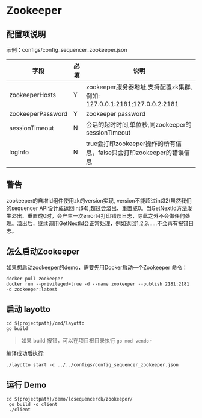 # Zookeeper

## 配置项说明

示例：configs/config_sequencer_zookeeper.json

| 字段 | 必填 | 说明 |
| --- | --- | --- |
| zookeeperHosts | Y | zookeeper服务器地址,支持配置zk集群, 例如: 127.0.0.1:2181;127.0.0.2:2181 |
| zookeeperPassword | Y | zookeeper password|
| sessionTimeout | N | 会话的超时时间,单位秒,同zookeeper的sessionTimeout|
|logInfo|N|true会打印zookeeper操作的所有信息，false只会打印zookeeper的错误信息|

## 警告
zookeeper的自增id组件使用zk的version实现, version不能超过int32(虽然我们的sequencer API设计成返回int64),超过会溢出、重置成0。当GetNextId方法发生溢出、重置成0时，会产生一次error且打印错误日志，除此之外不会做任何处理。溢出后，继续调用GetNextId会正常处理，例如返回1,2,3......不会再有报错日志。

## 怎么启动Zookeeper

如果想启动zookeeper的demo，需要先用Docker启动一个Zookeeper 命令：

```shell
docker pull zookeeper
docker run --privileged=true -d --name zookeeper --publish 2181:2181  -d zookeeper:latest
```

## 启动 layotto

````shell
cd ${projectpath}/cmd/layotto
go build
````

> 如果 build 报错，可以在项目根目录执行 `go mod vendor`

编译成功后执行:

````shell
./layotto start -c ../../configs/config_sequencer_zookeeper.json
````

## 运行 Demo

````shell
cd ${projectpath}/demo/losequencerck/zookeeper/
 go build -o client
 ./client
````
